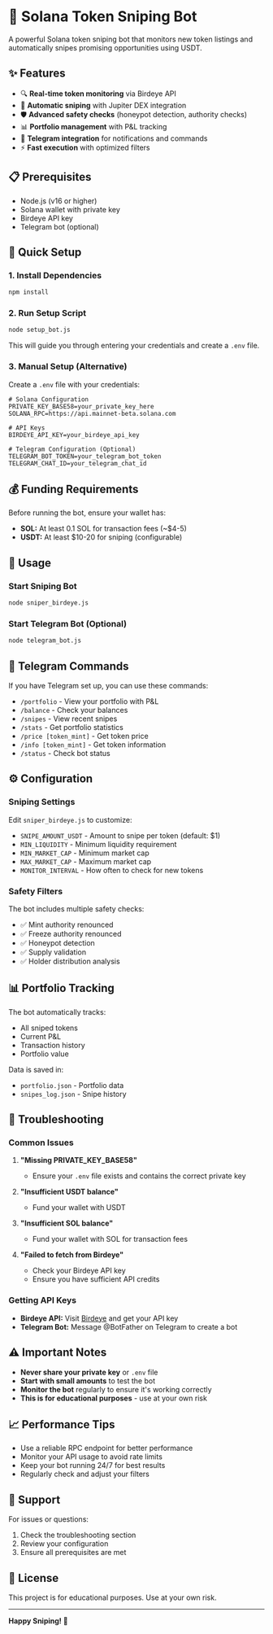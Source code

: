 # 🚀 Solana Token Sniping Bot

A powerful Solana token sniping bot that monitors new token listings and automatically snipes promising opportunities using USDT.

## ✨ Features

- 🔍 **Real-time token monitoring** via Birdeye API
- 🎯 **Automatic sniping** with Jupiter DEX integration
- 🛡️ **Advanced safety checks** (honeypot detection, authority checks)
- 📊 **Portfolio management** with P&L tracking
- 📱 **Telegram integration** for notifications and commands
- ⚡ **Fast execution** with optimized filters

## 📋 Prerequisites

- Node.js (v16 or higher)
- Solana wallet with private key
- Birdeye API key
- Telegram bot (optional)

## 🚀 Quick Setup

### 1. Install Dependencies
```bash
npm install
```

### 2. Run Setup Script
```bash
node setup_bot.js
```

This will guide you through entering your credentials and create a `.env` file.

### 3. Manual Setup (Alternative)
Create a `.env` file with your credentials:
```env
# Solana Configuration
PRIVATE_KEY_BASE58=your_private_key_here
SOLANA_RPC=https://api.mainnet-beta.solana.com

# API Keys
BIRDEYE_API_KEY=your_birdeye_api_key

# Telegram Configuration (Optional)
TELEGRAM_BOT_TOKEN=your_telegram_bot_token
TELEGRAM_CHAT_ID=your_telegram_chat_id
```

## 💰 Funding Requirements

Before running the bot, ensure your wallet has:
- **SOL:** At least 0.1 SOL for transaction fees (~$4-5)
- **USDT:** At least $10-20 for sniping (configurable)

## 🎯 Usage

### Start Sniping Bot
```bash
node sniper_birdeye.js
```

### Start Telegram Bot (Optional)
```bash
node telegram_bot.js
```

## 📱 Telegram Commands

If you have Telegram set up, you can use these commands:

- `/portfolio` - View your portfolio with P&L
- `/balance` - Check your balances
- `/snipes` - View recent snipes
- `/stats` - Get portfolio statistics
- `/price [token_mint]` - Get token price
- `/info [token_mint]` - Get token information
- `/status` - Check bot status

## ⚙️ Configuration

### Sniping Settings
Edit `sniper_birdeye.js` to customize:
- `SNIPE_AMOUNT_USDT` - Amount to snipe per token (default: $1)
- `MIN_LIQUIDITY` - Minimum liquidity requirement
- `MIN_MARKET_CAP` - Minimum market cap
- `MAX_MARKET_CAP` - Maximum market cap
- `MONITOR_INTERVAL` - How often to check for new tokens

### Safety Filters
The bot includes multiple safety checks:
- ✅ Mint authority renounced
- ✅ Freeze authority renounced
- ✅ Honeypot detection
- ✅ Supply validation
- ✅ Holder distribution analysis

## 📊 Portfolio Tracking

The bot automatically tracks:
- All sniped tokens
- Current P&L
- Transaction history
- Portfolio value

Data is saved in:
- `portfolio.json` - Portfolio data
- `snipes_log.json` - Snipe history

## 🔧 Troubleshooting

### Common Issues

1. **"Missing PRIVATE_KEY_BASE58"**
   - Ensure your `.env` file exists and contains the correct private key

2. **"Insufficient USDT balance"**
   - Fund your wallet with USDT

3. **"Insufficient SOL balance"**
   - Fund your wallet with SOL for transaction fees

4. **"Failed to fetch from Birdeye"**
   - Check your Birdeye API key
   - Ensure you have sufficient API credits

### Getting API Keys

- **Birdeye API:** Visit [Birdeye](https://birdeye.so/) and get your API key
- **Telegram Bot:** Message @BotFather on Telegram to create a bot

## ⚠️ Important Notes

- **Never share your private key** or `.env` file
- **Start with small amounts** to test the bot
- **Monitor the bot** regularly to ensure it's working correctly
- **This is for educational purposes** - use at your own risk

## 📈 Performance Tips

- Use a reliable RPC endpoint for better performance
- Monitor your API usage to avoid rate limits
- Keep your bot running 24/7 for best results
- Regularly check and adjust your filters

## 🤝 Support

For issues or questions:
1. Check the troubleshooting section
2. Review your configuration
3. Ensure all prerequisites are met

## 📄 License

This project is for educational purposes. Use at your own risk.

---

**Happy Sniping! 🚀** 